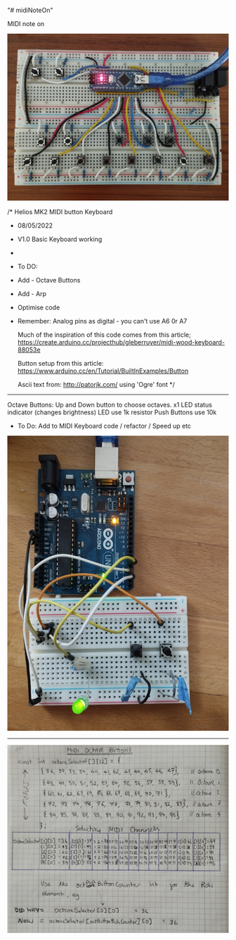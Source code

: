 "# midiNoteOn" 

MIDI note on

![Arduino Midi Keyboard new version](newKeys.jpg)

/*  Helios MK2 MIDI button Keyboard
 *  08/05/2022
 *  V1.0 Basic Keyboard working
 *
 *  To DO:
 *  Add - Octave Buttons
 *  Add - Arp
 *  Optimise code
 * 
    Remember: Analog pins as digital - you can't use A6 0r A7

    Much of the inspiration of this code comes from this article;
    https://create.arduino.cc/projecthub/gleberruyer/midi-wood-keyboard-88053e

    Button setup from this article:
    https://www.arduino.cc/en/Tutorial/BuiltInExamples/Button

    Ascii text from: http://patorjk.com/ using 'Ogre' font
*/


____________________________________________________________________________


Octave Buttons:
Up and Down button to choose octaves.  x1 LED status indicator (changes brightness)
LED use 1k resistor
Push Buttons use 10k
- To Do:  Add to MIDI Keyboard code / refactor / Speed up etc

![arduino_Octave_Buttons](arduino_Octave_Buttons.jpg)

______________________________________________________________________________

![midi notes](midi_notes.jpg)